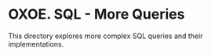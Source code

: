 # OXOE. SQL - More Queries
This directory explores more complex SQL queries and their implementations.

